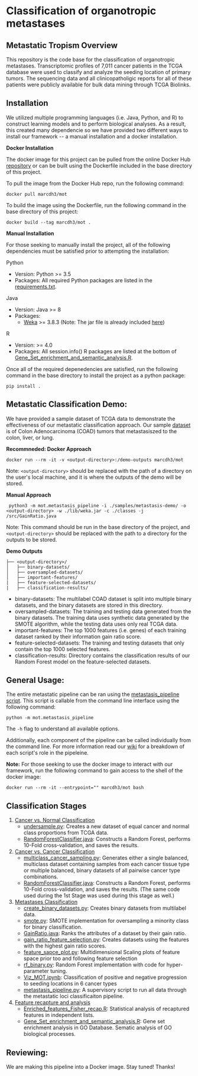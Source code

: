 # Classification of organotropic metastases

## Metastatic Tropism Overview

This repository is the code base for the classification of organotropic metastases. Transcriptomic profiles of 7,011 cancer patients in the TCGA database were used to classify and analyze the seeding location of primary tumors. The sequencing data and all clinicopatholigic reports for all of these patients were publicly available for bulk data mining through TCGA Biolinks.

## Installation
We utilized multiple programming languages (i.e. Java, Python, and R) to construct learning models and to perform biological analyses. As a result, this created many dependencie so we have provided two different ways to install our framework -- a manual installation and a docker installation.

**Docker Installation**

The docker image for this project can be pulled from the online Docker Hub [repository](https://hub.docker.com/r/marcdh3/mot) or can be built using the Dockerfile included in the base directory of this project.

To pull the image from the Docker Hub repo, run the following command:
```
docker pull marcdh3/mot
```

To build the image using the Dockerfile, run the following command in the base directory of this project:
```
docker build --tag marcdh3/mot .
```

**Manual Installation**

For those seeking to manually install the project, all of the following dependencies must be satisfied prior to attempting the installation:

Python
- Version: Python >= 3.5
- Packages: All required Python packages are listed in the [requirements.txt](./requirements.txt).

Java
- Version: Java >= 8
- Packages:
  - [Weka](https://www.cs.waikato.ac.nz/ml/weka/index.html) >= 3.8.3 (Note: The jar file is already included [here](./lib/weka.jar))
  
R
- Version: >= 4.0
- Packages: All session.info() R packages are listed at the bottom of [Gene_Set_enrichment_and_semantic_analysis.R](feature-recapture/Gene_Set_enrichment_and_semantic_analysis.R).

Once all of the required depenedencies are satisfied, run the following command in the base directory to install the project as a python package:
```
pip install .
```

## Metastatic Classification Demo:
We have provided a sample dataset of TCGA data to demonstrate the effectiveness of our metastatic classification approach. Our sample [dataset](./samples/metastasis-demo/TCGA-COAD_metastatic_data_RNAseq.csv) is of Colon Adenocarcinoma (COAD) tumors that metastasiszed to the colon, liver, or lung.

**Recommneded: Docker Approach**
```
docker run --rm -it -v <output-directory>:/demo-outputs marcdh3/mot
```
Note: `<output-directory>` should be replaced with the path of a directory on the user's local machine, and it is where the outputs of the demo will be stored.
  
**Manual Approach**
```
 python3 -m mot.metastasis_pipeline -i ./samples/metastasis-demo/ -o <output-directory> -w ./lib/weka.jar -c ./classes -j /src/GainRatio.java
```
Note: This command should be run in the base directory of the project, and `<output-directory>` should be replaced with the path to a directory for the outputs to be stored.
  
**Demo Outputs**
```
├── <output-directory>/
│   ├── binary-datasets/
│   ├── oversampled-datasets/
│   ├── important-features/
|   ├── feature-selected-datasets/
|   ├── classification-results/
```
- binary-datasets: The multilabel COAD dataset is split into multiple binary datasets, and the binary datasets are stored in this directory. 
- oversampled-datasets: The training and testing data generated from the binary datasets. The training data uses synthetic data generated by the SMOTE algorithm, while the testing data uses only real TCGA data.
- important-features: The top 1000 features (i.e. genes) of each training dataset ranked by their information gain ratio score.
- feature-selected-datasets: The training and testing datasets that only contain the top 1000 selected features.
- classification-results: Directory contains the classification results of our Random Forest model on the feature-selected datasets.

## General Usage:
The entire metastatic pipeline can be ran using the [metastasis_pipeline script](./src/metastasis_pipeline.py). This script is callable from the command line interface using the following command: 

```python -m mot.metastasis_pipeline``` 

The `-h` flag to understand all available options. 

Additionally, each component of the pipeline can be called individually from the command line. For more information read our [wiki](./) for a breakdown of each script's role in the pipeleine.

**Note:** For those seeking to use the docker image to interact with our framework, run the following command to gain access to the shell of the docker image:
```
docker run --rm -it --entrypoint="" marcdh3/mot bash
```

## Classification Stages
1. [Cancer vs. Normal Classification](cancer-vs-normal-classification)
    - [undersample.py](cancer-vs-normal-classification/undersample.py): Creates a new dataset of equal cancer and normal class proportions from TCGA data.
    - [RandomForestClassifier.java](cancer-vs-normal-classification/RandomForestClassifier.java): Constructs a Random Forest, performs 10-Fold cross-validation, and saves the results.
2. [Cancer vs. Cancer Classification](cancer-vs-cancer-classification)
    - [multiclass_cancer_sampling.py](cancer-vs-cancer-classification/multiclass_cancer_sampling.py): Generates either a single balanced, multiclass dataset containing samples from each cancer tissue type or multiple balanced, binary datasets of all pairwise cancer type combinations.
    - [RandomForestClassifier.java](cancer-vs-normal-classification/RandomForestClassifier.java): Constructs a Random Forest, performs 10-Fold cross-validation, and saves the results. (The same code used during the 1st Stage was used during this stage as well.)
3. [Metastases Classification](metastases-classification)
    - [create_binary_datasets.py](metastases-classification/create_binary_datasets.py): Creates binary datasets from multilabel data.
    - [smote.py](synthetic-sampling/smote.py): SMOTE implementation for oversampling a minority class for binary classification.
    - [GainRatio.java](metastases-classification/GainRatio.java): Ranks the attributes of a dataset by their gain ratio.
    - [gain_ratio_feature_selection.py](metastases-classification/gain_ratio_feature_selection.py): Creates datasets using the features with the highest gain ratio scores.
    - [feature_sapce_plot.py](metastases-classification/feature_sapce_plot.py): Multidimensional Scaling plots of feature space prior too and following feature selection
    - [rf_binary.py](metastases-classification/rf_binary.py): Random Forest implementation with code for hyper-parameter tuning.
    - [Viz_MOT.ipynb](metastases-classification/Visualization_for_MOT.ipynb): Classification of positive and negative progression to seeding locations in 6 cancer types
    - [metastasis_pipeline.py](metastases-classification/metastasis_pipeline.py): A supervisory script to run all data through the metastatic loci classificaiton pipeline.
4.  [Feature recapture and analysis](feature-recapture)
    - [Enriched_features_Fisher_recap.R](feature-recapture/Enriched_features_Fisher_recap.R): Statistical analysis of recaptured features in independent lists.
    - [Gene_Set_enrichment_and_semantic_analysis.R](feature-recapture/Gene_Set_enrichment_and_semantic_analysis.R): Gene set enrichment analysis in GO Database. Sematic analysis of GO biological processes.  
    
## Reviewing:

We are making this pipeline into a Docker image. Stay tuned!
Thanks!
